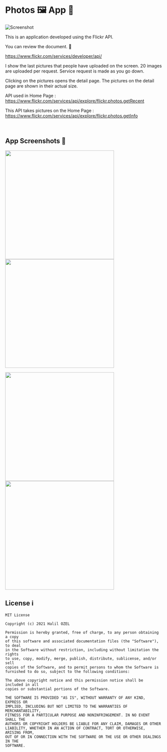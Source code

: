 # Photos 🖼 App 📱

![Screenshot](https://github.com/halilozel1903/PhotosApp/blob/master/flickr.jpg)

This is an application developed using the Flickr API.

You can review the document. 📝

https://www.flickr.com/services/developer/api/

I show the last pictures that people have uploaded on the screen. 20 images are uploaded per request. Service request is made as you go down.

Clicking on the pictures opens the detail page. The pictures on the detail page are shown in their actual size.

API used in Home Page : https://www.flickr.com/services/api/explore/flickr.photos.getRecent

This API takes pictures on the Home Page : https://www.flickr.com/services/api/explore/flickr.photos.getInfo

<br>

## App Screenshots 📸

<img src="https://github.com/halilozel1903/PhotosApp/blob/master/home.jpeg" width="350" /> <img src="https://github.com/halilozel1903/PhotosApp/blob/master/home1.jpeg" width="350" />

<img src="https://github.com/halilozel1903/PhotosApp/blob/master/detail.jpeg" width="350" /> <img src="https://github.com/halilozel1903/PhotosApp/blob/master/detail1.jpeg" width="350" />  


## License ℹ️
```
MIT License

Copyright (c) 2021 Halil OZEL

Permission is hereby granted, free of charge, to any person obtaining a copy
of this software and associated documentation files (the "Software"), to deal
in the Software without restriction, including without limitation the rights
to use, copy, modify, merge, publish, distribute, sublicense, and/or sell
copies of the Software, and to permit persons to whom the Software is
furnished to do so, subject to the following conditions:

The above copyright notice and this permission notice shall be included in all
copies or substantial portions of the Software.

THE SOFTWARE IS PROVIDED "AS IS", WITHOUT WARRANTY OF ANY KIND, EXPRESS OR
IMPLIED, INCLUDING BUT NOT LIMITED TO THE WARRANTIES OF MERCHANTABILITY,
FITNESS FOR A PARTICULAR PURPOSE AND NONINFRINGEMENT. IN NO EVENT SHALL THE
AUTHORS OR COPYRIGHT HOLDERS BE LIABLE FOR ANY CLAIM, DAMAGES OR OTHER
LIABILITY, WHETHER IN AN ACTION OF CONTRACT, TORT OR OTHERWISE, ARISING FROM,
OUT OF OR IN CONNECTION WITH THE SOFTWARE OR THE USE OR OTHER DEALINGS IN THE
SOFTWARE.
```
